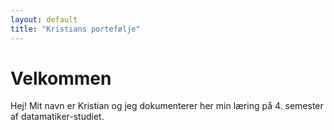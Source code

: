 ```yaml
---
layout: default
title: "Kristians portefølje"
---
```

# Velkommen
Hej! Mit navn er Kristian og jeg dokumenterer her min læring på 4. semester af datamatiker-studiet.
